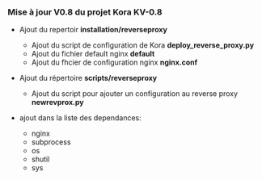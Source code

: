 ### Mise à jour **V0.8** du projet Kora **KV-0.8**

- Ajout du repertoir **installation/reverseproxy**
  - Ajout du script de configuration de Kora **deploy_reverse_proxy.py**
  - Ajout du fichier default nginx **default**
  - Ajout du fhcier de configuration nginx **nginx.conf**

- Ajout du répertoire **scripts/reverseproxy**
  - Ajout du script pour ajouter un configuration au reverse proxy **newrevprox.py**

- ajout dans la liste des dependances:
    - nginx
    - subprocess
    - os
    - shutil
    - sys
